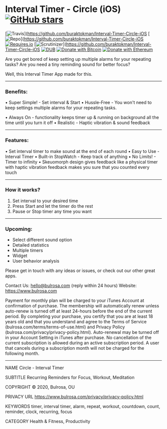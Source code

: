 # Interval Timer - Circle (iOS) [![GitHub stars](https://img.shields.io/github/stars/badges/shields.svg?style=social&label=Stars)](https://github.com/buraktokman/Interval-Timer-Circle-iOS/)

[![Travis](https://img.shields.io/travis/rust-lang/rust.svg)](https://github.com/buraktokman/Interval-Timer-Circle-iOS
[![Repo](https://img.shields.io/badge/source-GitHub-303030.svg?maxAge=3600&style=flat-square)](https://github.com/buraktokman/Interval-Timer-Circle-iOS
[![Requires.io](https://img.shields.io/requires/github/celery/celery.svg)](https://requires.io/github/buraktokman/Interval-Timer-Circle-iOS/requirements/?branch=master)
[![Scrutinizer](https://img.shields.io/scrutinizer/g/filp/whoops.svg)](https://github.com/buraktokman/Interval-Timer-Circle-iOS
[![DUB](https://img.shields.io/dub/l/vibe-d.svg)](https://choosealicense.com/licenses/mit/)
[![Donate with Bitcoin](https://img.shields.io/badge/Donate-BTC-orange.svg)](https://blockchain.info/address/17dXgYr48j31myKiAhnM5cQx78XBNyeBWM)
[![Donate with Ethereum](https://img.shields.io/badge/Donate-ETH-blue.svg)](https://etherscan.io/address/91dd20538de3b48493dfda212217036257ae5150)

Are you get bored of keep setting up multiple alarms for your repeating tasks?
Are you need a tiny reminding sound for better focus?

Well, this Interval Timer App made for this.


------

### Benefits:

•  Super Simple! - Set interval & Start
•  Hussle-Free - You won't need to keep settings multiple alarms for your repeating tasks.

•  Always On - functionality keeps timer up & running on background all the time until you turn it off
•  Realistic - Haptic vibration & sound feedback


------

### Features:

• Set interval timer to make sound at the end of each round
• Easy to Use - Interval Timer
• Built-in StopWatch - Keep track of anything
• No Limits! - Timer to infinity
• Skeuomorph design gives feedback like a physical timer with haptic vibration feedback makes you sure that you counted every touch


------

### How it works?

1. Set interval to your desired time
2. Press Start and let the timer do the rest
3. Pause or Stop timer  any time you want


------

### Upcoming:

- Select different sound option
- Detailed statistics
- Multiple timers
- Widget
- User behavior analysis


Please get in touch with any ideas or issues, or check out our other great apps.

Contact Us: hello@bulrosa.com (reply within 24 hours)
Website: https://www.bulrosa.com



Payment for monthly plan will be charged to your iTunes Account at confirmation of purchase. The membership will automatically renew unless auto-renew is turned off at least 24-hours before the end of the current period.
By completing your purchase, you certify that you are at least 18 years old and that you understand and agree to the Terms of Service (bulrosa.com/terms/terms-of-use.html) and Privacy Policy (bulrosa.com/privacy/privacy-policy.html).
Auto-renewal may be turned off in your Account Setting in iTunes after purchase. No cancellation of the current subscription is allowed during an active subscription period. A user that cancels during a subscription month will not be charged for the following month.

--------------------------

NAME			Circle - Interval Timer

SUBTITLE		Recurring Reminders for Focus, Workout, Meditation

COPYRIGHT		© 2020, Bulrosa, OU

PRIVACY URL		https://www.bulrosa.com/privacy/privacy-policy.html

KEYWORDS		timer, interval timer, alarm, repeat, workout, countdown, count, reminder, clock, recurring, focus


CATEGORY		Health & Fitness, Productivity


